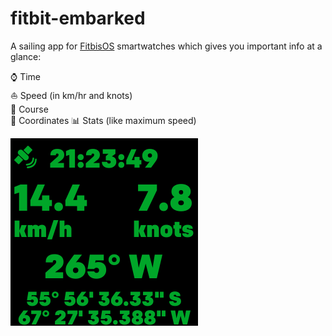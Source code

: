 # fitbit-embarked

A sailing app for [FitbisOS](https://www.fitbit.com/fitbitos) smartwatches which gives you important info at a glance:

⌚️ Time  
⛵️ Speed (in km/hr and knots)  
🧭 Course  
📍 Coordinates
📊 Stats (like maximum speed)

![Screenshot](/demo.png?raw=true)
